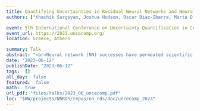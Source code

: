 ```yaml
---
title: Quantifying Uncertainties in Residual Neural Networks and Neural ODEs
authors: ["Khachik Sargsyan, Joshua Hudson, Oscar Diaz-Ibarra, Marta D’Elia, Habib N. Najm"]

event: 5th International Conference on Uncertainty Quantification in Computational Science and Engineering
event_url: https://2023.uncecomp.org/
location: Greece, Athens

summary: Talk
abstract: "<br>Neural network (NN) successes have permeated scientific problems, thereby helping computational model development and analysis tremendously. In particular, NNs have been employed as surrogates to replicate input-output maps in complex physical models, accelerating sample-intensive studies such as model calibration and sensitivity analysis. However, in most instances trained NNs are treated as deterministic. They typically do not come with an estimation of uncertainties that may be abundant due to the quality and amount of data, or due to the surrogate approximation itself.<br><br>In the context of uncertainty estimation, Bayesian methods provide an ideal path to infer NN weights while incorporating various sources of uncertainty in a consistent fashion. However, the strongly non-linear nature of NN models, the typically large number of deep NN weights, the lack of meaningful priors, as well as weight symmetries and invariance relations, all render exact Bayesian posterior distributions extremely difficult to compute or sample from. Variational approaches, as well as ensembling methods, provide viable alternatives accepting various degrees of approximation and empiricism.<br><br>This work focuses on special NN architectures, Residual NNs (ResNets) and their continuous counterparts, Neural ODEs (NODEs). ResNets feature extra connections between layers enabling incremental learning between layers. Their infinite-layer limit, NODEs can stand on the shoulders of the mature field of differential equations, opening doors for better training algorithms and improved generalization performance. Inspired by the continuous, NODE analogy, we will examine ResNet weight matrix parameterization as a function of depth. The choice of parameterization affects the capacity of the network, leading to regularization and a subsequent reduction of the generalization gap. More importantly, weight-parameterized ResNets as well as NODEs become more amenable to Bayesian treatment due to the reduction of the number of parameters and overall regularization of the loss, or log-posterior, surface.<br><br>We will demonstrate the performance of various Bayesian NN learning methods, including MCMC sampling, variational approximations and ensembling methods. We will highlight the improvements in training and generalization gained by using weight-parameterized ResNet and NODE architectures. Besides synthetic benchmark problems common in machine learning, we will illustrate the methods on various applications ranging from climate modeling to materials science.<br>"
date: "2023-06-12"
publishDate: "2023-06-12"
tags:  []
all_day:  false
featured:  false
math:  true
url_pdf: "files/talks/2023_06_uncecomp.pdf"
loc: "$WW/projects/NNRDS/repos/nn_rds/doc/uncecomp_2023"
---
```

